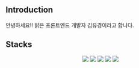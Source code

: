 ## Introduction
안녕하세요!! 밝은 프론트엔드 개발자 김유경이라고 합니다.

## Stacks
<p align="center">
   <span><img src="https://img.shields.io/badge/react-61DAFB?style=for-the-badge&logo=react&logoColor=black"></span>
  <span><img src="https://img.shields.io/badge/next.js-000000?style=for-the-badge&logo=next.js&logoColor=white"></span>
  <span><img src="https://img.shields.io/badge/styled--components-DB7093?style=for-the-badge&logo=styledcomponents&logoColor=white"></span>
  <span><img src="https://img.shields.io/badge/tailwind-06B6D4?style=for-the-badge&logo=tailwindCSS&logoColor=white"></span>
  <span><img src="https://img.shields.io/badge/react--query-FF4154?style=for-the-badge&logo=reactQuery&logoColor=white"></span>
</p>
